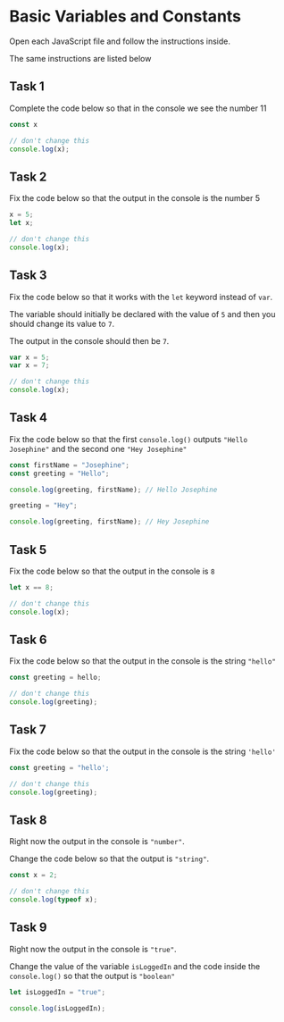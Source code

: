 # Basic Variables and Constants

Open each JavaScript file and follow the instructions inside.

The same instructions are listed below

## Task 1

Complete the code below so that in the console we see the number 11

```js
const x

// don't change this
console.log(x);
```

## Task 2

Fix the code below so that the output in the console is the number 5

```js
x = 5;
let x;

// don't change this
console.log(x);
```

## Task 3

Fix the code below so that it works with the `let` keyword instead of `var`.

The variable should initially be declared with the value of `5` and then you should change its value to `7`.

The output in the console should then be `7`.

```js
var x = 5;
var x = 7;

// don't change this
console.log(x);
```

## Task 4

Fix the code below so that the first `console.log()` outputs `"Hello Josephine"` and the second one `"Hey Josephine"`

```js
const firstName = "Josephine";
const greeting = "Hello";

console.log(greeting, firstName); // Hello Josephine

greeting = "Hey";

console.log(greeting, firstName); // Hey Josephine
```

## Task 5

Fix the code below so that the output in the console is `8`

```js
let x == 8;

// don't change this
console.log(x);
```

## Task 6

Fix the code below so that the output in the console is the string `"hello"`

```js
const greeting = hello;

// don't change this
console.log(greeting);
```

## Task 7

Fix the code below so that the output in the console is the string `'hello'`

```js
const greeting = "hello';

// don't change this
console.log(greeting);
```

## Task 8

Right now the output in the console is `"number"`.

Change the code below so that the output is `"string"`.

```js
const x = 2;

// don't change this
console.log(typeof x);
```

## Task 9

Right now the output in the console is `"true"`.

Change the value of the variable `isLoggedIn` and the code inside the
`console.log()` so that the output is `"boolean"`

```js
let isLoggedIn = "true";

console.log(isLoggedIn);
```
